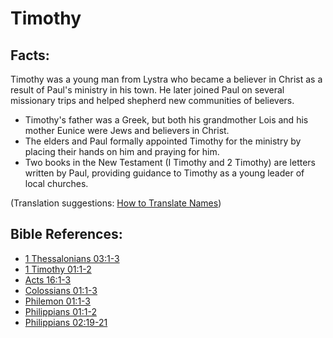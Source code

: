 # Timothy #

## Facts: ##

Timothy was a young man from Lystra who became a believer in Christ as a result of Paul's ministry in his town. He later joined Paul on several missionary trips and helped shepherd new communities of believers.

* Timothy's father was a Greek, but both his grandmother Lois and his mother Eunice were Jews and believers in Christ.
* The elders and Paul formally appointed Timothy for the ministry by placing their hands on him and praying for him.
* Two books in the New Testament (I Timothy and 2 Timothy) are letters written by Paul, providing guidance to Timothy as a young leader of local churches.

(Translation suggestions: [How to Translate Names](en/ta-vol1/translate/man/translate-names))



## Bible References: ##

* [1 Thessalonians 03:1-3](en/tn/1th/help/03/01)
* [1 Timothy 01:1-2](en/tn/1ti/help/01/01)
* [Acts 16:1-3](en/tn/act/help/16/01)
* [Colossians 01:1-3](en/tn/col/help/01/01)
* [Philemon 01:1-3](en/tn/phm/help/01/01)
* [Philippians 01:1-2](en/tn/php/help/01/01)
* [Philippians 02:19-21](en/tn/php/help/02/19)